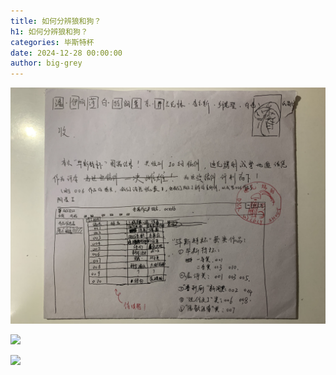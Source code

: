 ```yaml
---
title: 如何分辨狼和狗？
h1: 如何分辨狼和狗？
categories: 毕斯特杯
date: 2024-12-28 00:00:00
author: big-grey
---
```


![毕斯特杯](/img/category/beast-cup/beast-cup.jpeg)

![](IMG_4867.jpeg)

![](IMG_4868.jpeg)